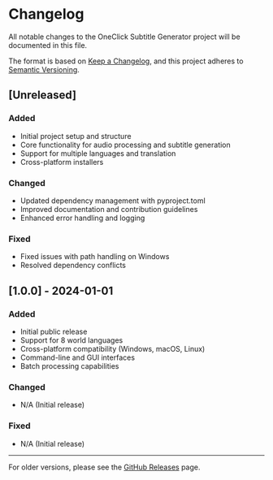 # Changelog

All notable changes to the OneClick Subtitle Generator project will be documented in this file.

The format is based on [Keep a Changelog](https://keepachangelog.com/en/1.0.0/),
and this project adheres to [Semantic Versioning](https://semver.org/spec/v2.0.0.html).

## [Unreleased]
### Added
- Initial project setup and structure
- Core functionality for audio processing and subtitle generation
- Support for multiple languages and translation
- Cross-platform installers

### Changed
- Updated dependency management with pyproject.toml
- Improved documentation and contribution guidelines
- Enhanced error handling and logging

### Fixed
- Fixed issues with path handling on Windows
- Resolved dependency conflicts

## [1.0.0] - 2024-01-01
### Added
- Initial public release
- Support for 8 world languages
- Cross-platform compatibility (Windows, macOS, Linux)
- Command-line and GUI interfaces
- Batch processing capabilities

### Changed
- N/A (Initial release)

### Fixed
- N/A (Initial release)

---

For older versions, please see the [GitHub Releases](https://github.com/PrautAutomation/oneclick-subtitle-generator/releases) page.
